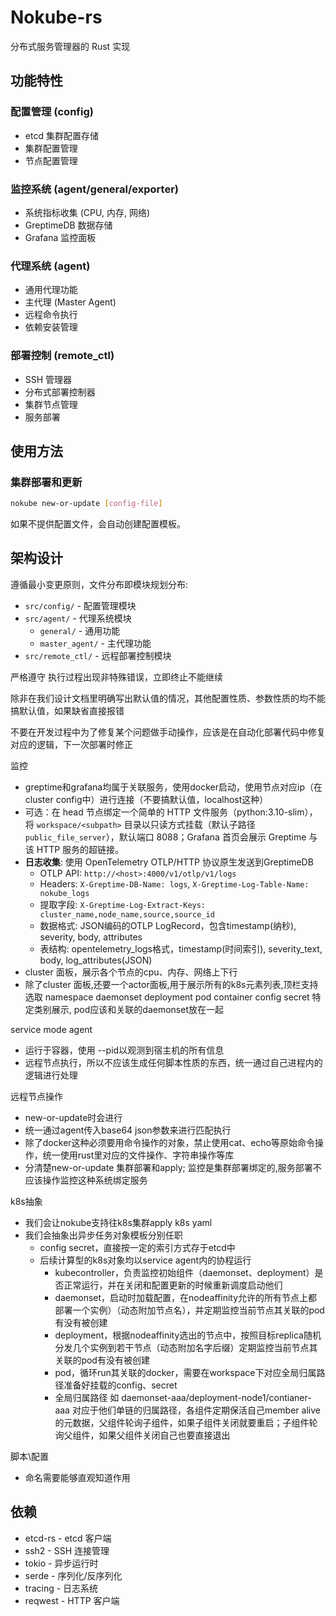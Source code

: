 # Nokube-rs

分布式服务管理器的 Rust 实现

## 功能特性

### 配置管理 (config)
- etcd 集群配置存储
- 集群配置管理
- 节点配置管理

### 监控系统 (agent/general/exporter)
- 系统指标收集 (CPU, 内存, 网络)
- GreptimeDB 数据存储
- Grafana 监控面板

### 代理系统 (agent)
- 通用代理功能
- 主代理 (Master Agent)
- 远程命令执行
- 依赖安装管理

### 部署控制 (remote_ctl)
- SSH 管理器
- 分布式部署控制器
- 集群节点管理
- 服务部署

## 使用方法

### 集群部署和更新
```bash
nokube new-or-update [config-file]
```
如果不提供配置文件，会自动创建配置模板。

## 架构设计

遵循最小变更原则，文件分布即模块规划分布:

- `src/config/` - 配置管理模块
- `src/agent/` - 代理系统模块
  - `general/` - 通用功能
  - `master_agent/` - 主代理功能
- `src/remote_ctl/` - 远程部署控制模块

严格遵守 执行过程出现非特殊错误，立即终止不能继续

除非在我们设计文档里明确写出默认值的情况，其他配置性质、参数性质的均不能搞默认值，如果缺省直接报错

不要在开发过程中为了修复某个问题做手动操作，应该是在自动化部署代码中修复对应的逻辑，下一次部署时修正

监控
- greptime和grafana均属于关联服务，使用docker启动，使用节点对应ip（在cluster config中）进行连接（不要搞默认值，localhost这种）
- 可选：在 head 节点绑定一个简单的 HTTP 文件服务（python:3.10-slim），将 `workspace/<subpath>` 目录以只读方式挂载（默认子路径 `public_file_server`），默认端口 8088；Grafana 首页会展示 Greptime 与该 HTTP 服务的超链接。
- **日志收集**: 使用 OpenTelemetry OTLP/HTTP 协议原生发送到GreptimeDB
  - OTLP API: `http://<host>:4000/v1/otlp/v1/logs`
  - Headers: `X-Greptime-DB-Name: logs`, `X-Greptime-Log-Table-Name: nokube_logs`
  - 提取字段: `X-Greptime-Log-Extract-Keys: cluster_name,node_name,source,source_id`
  - 数据格式: JSON编码的OTLP LogRecord，包含timestamp(纳秒), severity, body, attributes
  - 表结构: opentelemetry_logs格式，timestamp(时间索引), severity_text, body, log_attributes(JSON)
- cluster 面板，展示各个节点的cpu、内存、网络上下行
- 除了cluster 面板,还要一个actor面板,用于展示所有的k8s元素列表,顶栏支持选取 namespace daemonset
   deployment pod container config secret 特定类别展示,  pod应该和关联的daemonset放在一起

service mode agent
- 运行于容器，使用 --pid以观测到宿主机的所有信息
- 远程节点执行，所以不应该生成任何脚本性质的东西，统一通过自己进程内的逻辑进行处理

远程节点操作
- new-or-update时会进行
- 统一通过agent传入base64 json参数来进行匹配执行
- 除了docker这种必须要用命令操作的对象，禁止使用cat、echo等原始命令操作，统一使用rust里对应的文件操作、字符串操作等库
- 分清楚new-or-update 集群部署和apply;
  监控是集群部署绑定的,服务部署不应该操作监控这种系统绑定服务

k8s抽象
- 我们会让nokube支持往k8s集群apply k8s yaml
- 我们会抽象出异步任务对象模板分别任职 
  - config secret，直接按一定的索引方式存于etcd中
  - 后续计算型的k8s对象均以service agent内的协程运行
    - kubecontroller，负责监控初始组件（daemonset、deployment）是否正常运行，并在关闭和配置更新的时候重新调度启动他们
    - daemonset，启动时加载配置，在nodeaffinity允许的所有节点上都部署一个实例）（动态附加节点名），并定期监控当前节点其关联的pod有没有被创建
    - deployment，根据nodeaffinity选出的节点中，按照目标replica随机分发几个实例到若干节点（动态附加名字后缀）定期监控当前节点其关联的pod有没有被创建
    - pod，循环run其关联的docker，需要在workspace下对应全局归属路径准备好挂载的config、secret
    - 全局归属路径 如 daemonset-aaa/deployment-node1/contianer-aaa 对应于他们单链的归属路径，各组件定期保活自己member alive的元数据，父组件轮询子组件，如果子组件关闭就要重启；子组件轮询父组件，如果父组件关闭自己也要直接退出

脚本\配置
- 命名需要能够直观知道作用

## 依赖

- etcd-rs - etcd 客户端
- ssh2 - SSH 连接管理  
- tokio - 异步运行时
- serde - 序列化/反序列化
- tracing - 日志系统
- reqwest - HTTP 客户端
